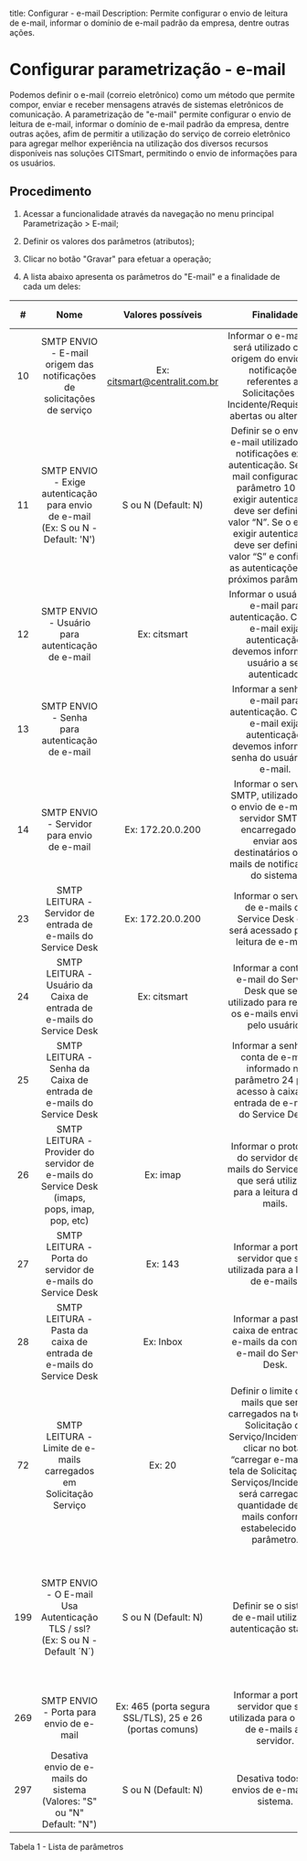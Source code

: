 title: Configurar - e-mail
Description: Permite configurar o envio de leitura de e-mail, informar o domínio de e-mail padrão da empresa, dentre outras ações.
# Configurar parametrização - e-mail


Podemos definir o e-mail (correio eletrônico) como um método que permite compor,
enviar e receber mensagens através de sistemas eletrônicos de comunicação. A
parametrização de "e-mail" permite configurar o envio de leitura de e-mail,
informar o domínio de e-mail padrão da empresa, dentre outras ações, afim de
permitir a utilização do serviço de correio eletrônico para agregar melhor
experiência na utilização dos diversos recursos disponíveis nas soluções
CITSmart, permitindo o envio de informações para os usuários.

Procedimento
----------------

1.  Acessar a funcionalidade através da navegação no menu principal
    Parametrização \> E-mail;

2.  Definir os valores dos parâmetros (atributos);

3.  Clicar no botão "Gravar" para efetuar a operação;

4.  A lista abaixo apresenta os parâmetros do "E-mail" e a finalidade de cada um
    deles:

|  #  |                                             Nome                                             |                    Valores possíveis                    |                                                                                                                                             Finalidade                                                                                                                                             |                                                                      Orientações complementares                                                                     |
|:---:|:--------------------------------------------------------------------------------------------:|:-------------------------------------------------------:|:--------------------------------------------------------------------------------------------------------------------------------------------------------------------------------------------------------------------------------------------------------------------------------------------------:|:-------------------------------------------------------------------------------------------------------------------------------------------------------------------:|
|  10 |            SMTP ENVIO - E-mail origem das notificações de solicitações de serviço            |              Ex: citsmart@centralit.com.br              |                                                                        Informar o e-mail que será utilizado como origem do envio das notificações referentes as Solicitações de Incidente/Requisições abertas ou alteradas.                                                                        |                                                                            Não se aplica                                                                            |
|  11 |       SMTP ENVIO - Exige autenticação para envio de e-mail (Ex: S ou N - Default: 'N')       |                   S ou N (Default: N)                   | Definir se o envio de e-mail utilizado para notificações exige autenticação. Se o e-mail configurado no parâmetro 10 não exigir autenticação, deve ser definido o valor “N”. Se o e-mail exigir autenticação, deve ser definido o valor “S” e configurar as autenticações nos próximos parâmetros. |                           Caso não seja definido o valor para o parâmetro, será definido pelo sistema automaticamente o valor: “N” (Não).                           |
|  12 |                       SMTP ENVIO - Usuário para autenticação de e-mail                       |                       Ex: citsmart                      |                                                                                   Informar o usuário de e-mail para autenticação. Caso o e-mail exija autenticação, devemos informar o usuário a ser autenticado.                                                                                  |                                             Caso não informe o usuário corretamente, não será realizada a autenticação.                                             |
|  13 |                        SMTP ENVIO - Senha para autenticação de e-mail                        |                                                         |                                                                                   Informar a senha de e-mail para autenticação. Caso e e-mail exija autenticação, devemos informar a senha do usuário do e-mail.                                                                                   |                                              Caso não informe a senha corretamente, não será realizada a autenticação.                                              |
|  14 |                          SMTP ENVIO - Servidor para envio de e-mail                          |                     Ex: 172.20.0.200                    |                                                                    Informar o servidor SMTP, utilizado para o envio de e-mail. O servidor SMTP é encarregado de enviar aos destinatários os e-mails de notificações do sistema.                                                                    |                             Caso não informe o servidor SMTP, não será possível realizar o envio de e-mails de notificações do sistema.                             |
|  23 |                 SMTP LEITURA - Servidor de entrada de e-mails do Service Desk                |                     Ex: 172.20.0.200                    |                                                                                                     Informar o servidor de e-mails do Service Desk que será acessado para a leitura de e-mails.                                                                                                    |                                                                            Não se aplica                                                                            |
|  24 |             SMTP LEITURA - Usuário da Caixa de entrada de e-mails do Service Desk            |                       Ex: citsmart                      |                                                                                            Informar a conta de e-mail do Service Desk que será utilizado para receber os e-mails enviados pelo usuário.                                                                                            |                                                                            Não se aplica                                                                            |
|  25 |              SMTP LEITURA - Senha da Caixa de entrada de e-mails do Service Desk             |                                                         |                                                                                      Informar a senha da conta de e-mail informado no parâmetro 24 para acesso à caixa de entrada de e-mails do Service Desk.                                                                                      |                                                                            Não se aplica                                                                            |
|  26 | SMTP LEITURA - Provider do servidor de e-mails do Service Desk (imaps, pops, imap, pop, etc) |                         Ex: imap                        |                                                                                              Informar o protocolo do servidor de e-mails do Service Desk que será utilizado para a leitura de e-mails.                                                                                             |                                                                            Não se aplica                                                                            |
|  27 |                  SMTP LEITURA - Porta do servidor de e-mails do Service Desk                 |                         Ex: 143                         |                                                                                                             Informar a porta do servidor que será utilizada para a leitura de e-mails.                                                                                                             |                                                                            Não se aplica                                                                            |
|  28 |              SMTP LEITURA - Pasta da caixa de entrada de e-mails do Service Desk             |                        Ex: Inbox                        |                                                                                                         Informar a pasta da caixa de entrada de e-mails da conta de e-mail do Service Desk.                                                                                                        |                                                                            Não se aplica                                                                            |
|  72 |              SMTP LEITURA - Limite de e-mails carregados em Solicitação Serviço              |                          Ex: 20                         |                    Definir o limite de e-mails que serão carregados na tela de Solicitação de Serviço/Incidente. Ao clicar no botão “carregar e-mail” na tela de Solicitação de Serviços/Incidentes, será carregada a quantidade de e-mails conforme estabelecido no parâmetro.                    |                                                                            Não se aplica                                                                            |
| 199 |         SMTP ENVIO - O E-mail Usa Autenticação TLS / ssl? (Ex: S ou N - Default ´N´)         |                   S ou N (Default: N)                   |                                                                                                                  Definir se o sistema de e-mail utilizará a autenticação starttls.                                                                                                                 | Se não for informado o valor ‘S’ para o parâmetro, impactará somente nos servidores que utilizam TLS/SSL na autenticação e o sistema não conseguirá enviar e-mails. |
| 269 |                            SMTP ENVIO - Porta para envio de e-mail                           | Ex: 465 (porta segura SSL/TLS), 25 e 26 (portas comuns) |                                                                                                        Informar a porta do servidor que será utilizada para o envio de e-mails ao servidor.                                                                                                        |                                                                            Não se aplica                                                                            |
| 297 |            Desativa envio de e-mails do sistema (Valores: "S" ou "N" Default: "N")           |                   S ou N (Default: N)                   |                                                                                                                           Desativa todos os envios de e-mail do sistema.                                                                                                                           |                                                                            Não se aplica                                                                            |


Tabela 1 - Lista de parâmetros

<!-- !!! tip "About"

    <b>Product/Version:</b> CITSmart | 9.00 &nbsp;&nbsp;
    <b>Updated:</b>01/18/2021 – Anna Martins

